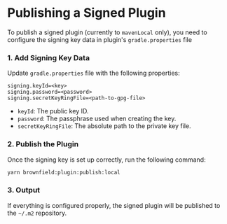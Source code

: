 # Publishing a Signed Plugin

To publish a signed plugin (currently to `mavenLocal` only), you need to configure the signing key data in plugin's `gradle.properties` file

### 1. Add Signing Key Data
Update `gradle.properties` file with the following properties:
```
signing.keyId=<key>
signing.password=<password>
signing.secretKeyRingFile=<path-to-gpg-file>
```
* `keyId`: The public key ID.
* `password`: The passphrase used when creating the key.
* `secretKeyRingFile`: The absolute path to the private key file.

### 2. Publish the Plugin
Once the signing key is set up correctly, run the following command:
```sh
yarn brownfield:plugin:publish:local
```

### 3. Output
If everything is configured properly, the signed plugin will be published to the `~/.m2` repository.